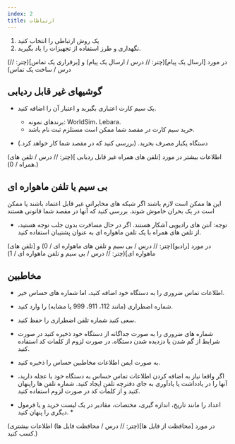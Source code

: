 ```yaml
---
index: 2
title: ارتباطات
---
```

1. یک روش ارتباطی را انتخاب کنید
2. نگهداری و طرز استفاده از تجهیزات را یاد بگیرید.

(در مورد [ارسال یک پیام](چتر: // درس / ارسال یک پیام) و [برقراری یک تماس](چتر: // درس / ساخت یک تماس)

## گوشیهای غیر قابل ردیابی

*   یک سیم کارت اعتباری بگیرید و اعتبار آن را اضافه کنید.

    * برندهای نمونه: WorldSim، Lebara.
    * خرید سیم کارت در مقصد شما ممکن است مستلزم ثبت نام باشد.

*   دستگاه یکبار مصرف بخرید. (بررسی کنید که در مقصد شما کار خواهد کرد.)

(اطلاعات بیشتر در مورد [تلفن های همراه غیر قابل ردیابی ](چتر: // درس / تلفن های همراه / 0).)

## بی سیم یا تلفن ماهواره ای

این ها ممکن است لازم باشند اگر شبکه های مخابراتی غیر قابل اعتماد باشند یا ممکن است در یک بحران خاموش شوند. بررسی کنید که آنها در مقصد شما قانونی هستند

* توجه: آنتن های رادیویی آشکار هستند. اگر در حال مسافرت بدون جلب توجه هستید، از تلفن های همراه با یک تلفن ماهواره ای به عنوان پشتیبان استفاده کنید.

(در مورد [رادیو](چتر: // درس / بی سیم و تلفن های ماهواره ای / 0) و [تلفن های ماهواره ای](چتر: // درس / بی سیم و تلفن ماهواره ای / 1)

## مخاطبین

*   اطلاعات تماس ضروری را به دستگاه خود اضافه کنید، اما شماره های حساس خیر.
*   شماره اضطراری (مانند 112، 911، 999 یا مشابه) را وارد کنید.
*   سعی کنید شماره تلفن اضطراری را حفظ کنید.
*   شماره های ضروری را به صورت جداگانه از دستگاه خود ذخیره کنید در صورت شرایط از گم شدن یا دزدیده شدن دستگاه. در صورت لزوم از کلمات کد استفاده کنید.
*   به صورت ایمن اطلاعات مخاطبین حساس را ذخیره کنید.
*   اگر واقعا نیاز به اضافه کردن اطلاعات تماس حساس به دستگاه خود با عجله دارید، آنها را در یادداشت یا یادآوری به جای دفترچه تلفن ایجاد کنید.  شماره تلفن ها راپنهان کنید و از کلمات کد در صورت لزوم استفاده کنید.

* اعداد را مانند تاریخ، اندازه گیری، مختصات، مقادیر در یک لیست خرید و یا فرمول دیگری را پنهان کنید. *

(در مورد [محافظت از فایل ها](چتر: // درس / محافظت فایل ها) اطلاعات بیشتری کسب کنید.)